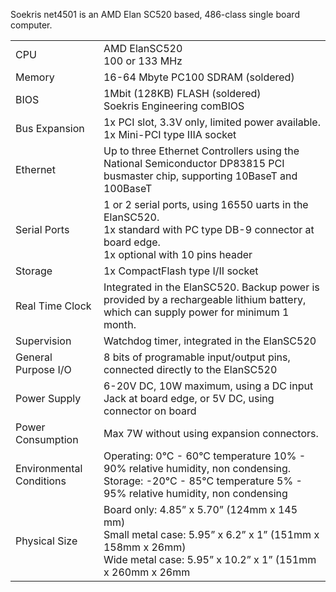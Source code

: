 Soekris net4501 is an AMD Elan SC520 based, 486-class single board computer. 

|   |   |
|---|---|
| CPU | AMD ElanSC520<br>100 or 133 MHz |
| Memory | 16-64 Mbyte PC100 SDRAM (soldered) |
| BIOS | 1Mbit (128KB) FLASH (soldered)<br>Soekris Engineering comBIOS|
| Bus Expansion | 1x PCI slot, 3.3V only, limited power available.<br>1x Mini-PCI type IIIA socket |
| Ethernet | Up to three Ethernet Controllers using the National Semiconductor DP83815 PCI busmaster chip, supporting 10BaseT and 100BaseT |
| Serial Ports | 1 or 2 serial ports, using 16550 uarts in the ElanSC520.<br>1x standard with PC type DB-9 connector at board edge.<br>1x optional with 10 pins header |
| Storage | 1x CompactFlash type I/II socket |
| Real Time Clock | Integrated in the ElanSC520. Backup power is provided by a rechargeable lithium battery, which can supply power for minimum 1 month. |
| Supervision | Watchdog timer, integrated in the ElanSC520 |
| General Purpose I/O | 8 bits of programable input/output pins, connected directly to the ElanSC520 |
| Power Supply | 6-20V DC, 10W maximum, using a DC input Jack at board edge, or 5V DC, using connector on board |
| Power Consumption | Max 7W without using expansion connectors. |
| Environmental Conditions | Operating: 0°C - 60°C temperature 10% - 90% relative humidity, non condensing. Storage: -20°C - 85°C temperature 5% - 95% relative humidity, non condensing |
| Physical Size | Board only: 4.85” x 5.70” (124mm x 145 mm)<br>Small metal case: 5.95” x 6.2” x 1” (151mm x 158mm x 26mm)<br>Wide metal case: 5.95” x 10.2” x 1” (151mm x 260mm x 26mm |